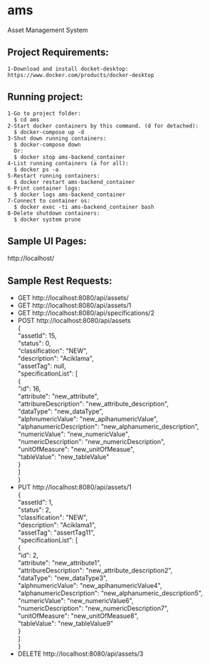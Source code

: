 # ams  
Asset Management System  

## Project Requirements:  
    1-Download and install docket-desktop: https://www.docker.com/products/docker-desktop  

## Running project:  
    1-Go to project folder:  
      $ cd ams  
    2-Start docker containers by this command. (d for detached):  
      $ docker-compose up -d  
    3-Shut down running containers:  
      $ docker-compose down  
      Or:  
      $ docker stop ams-backend_container  
    4-List running containers (a for all):  
      $ docker ps -a  
    5-Restart running containers:  
      $ docker restart ams-backend_container  
    6-Print container logs:  
      $ docker logs ams-backend_container  
    7-Connect to container os:  
      $ docker exec -ti ams-backend_container bash  
    8-Delete shutdown containers:  
      $ docker system prune  
## Sample UI Pages:
  http://localhost/
## Sample Rest Requests:  
- GET http://localhost:8080/api/assets/  
- GET http://localhost:8080/api/assets/1  
- GET http://localhost:8080/api/specifications/2  
- POST http://localhost:8080/api/assets  
    {  
          "assetId": 15,  
          "status": 0,  
          "classification": "NEW",  
          "description": "Aciklama",  
          "assetTag": null,  
          "specificationList": [  
              {  
                  "id": 16,  
                  "attribute": "new_attribute",  
                  "attribureDescription": "new_attribute_description",  
                  "dataType": "new_dataType",  
                  "alphnumericValue": "new_aplhanumericValue",  
                  "alphanumericDescription": "new_alphanumeric_description",  
                  "numericValue": "new_numericValue",  
                  "numericDescription": "new_numericDescription",  
                  "unitOfMeasure": "new_unitOfMeasue",  
                  "tableValue": "new_tableValue"  
              }  
          ]  
      }  
- PUT http://localhost:8080/api/assets/1  
      {  
        "assetId": 1,  
        "status": 2,  
        "classification": "NEW",  
        "description": "Aciklama1",  
        "assetTag": "assertTag11",  
        "specificationList": [  
            {  
                "id": 2,  
                "attribute": "new_attribute1",  
                "attribureDescription": "new_attribute_description2",  
                "dataType": "new_dataType3",  
                "alphnumericValue": "new_aplhanumericValue4",  
                "alphanumericDescription": "new_alphanumeric_description5",  
                "numericValue": "new_numericValue6",  
                "numericDescription": "new_numericDescription7",  
                "unitOfMeasure": "new_unitOfMeasue8",  
                "tableValue": "new_tableValue9"  
            }  
        ]  
    }  
- DELETE http://localhost:8080/api/assets/3  

